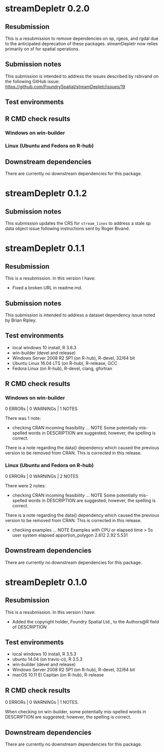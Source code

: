 # streamDepletr 0.2.0

## Resubmission
This is a resubmission to remove dependencies on sp, rgeos, and rgdal due to 
the anticipated deprecation of these packages. streamDepletr now relies primarily
on sf for spatial operations.

## Submission notes
This submission is intended to address the issues described by rsbivand on 
the following GitHub issue: https://github.com/FoundrySpatial/streamDepletr/issues/19

## Test environments


## R CMD check results
### Windows on win-builder


### Linux (Ubuntu and Fedora on R-hub)


## Downstream dependencies
There are currently no downstream dependencies for this package.

# streamDepletr 0.1.2

## Submission notes
This submission updates the CRS for `stream_lines` to address a stale sp data 
object issue following instructions sent by Roger Bivand.

# streamDepletr 0.1.1

## Resubmission
This is a resubmission. In this version I have:
* Fixed a broken URL in readme.md.

## Submission notes
This submission is intended to address a dataset dependency issue
 noted by Brian Ripley.

## Test environments
* local windows 10 install, R 3.6.3
* win-builder (devel and release)
* Windows Server 2008 R2 SP1 (on R-hub), R-devel, 32/64 bit
* Ubuntu Linux 16.04 LTS (on R-hub), R-release, GCC
* Fedora Linux (on R-hub), R-devel, clang, gfortran

## R CMD check results
### Windows on win-builder
0 ERRORs | 0 WARNINGs | 1 NOTES

There was 1 note:
* checking CRAN incoming feasibility ... NOTE
Some potentially mis-spelled words in DESCRIPTION are suggested;
 however, the spelling is correct.

There is a note regarding the data() dependency which caused the previous
version to be removed from CRAN. This is corrected in this release.

### Linux (Ubuntu and Fedora on R-hub)
0 ERRORs | 0 WARNINGs | 2 NOTES

There were 2 notes:
* checking CRAN incoming feasibility ... NOTE
Some potentially mis-spelled words in DESCRIPTION are suggested;
 however, the spelling is correct.

There is a note regarding the data() dependency which caused the previous
version to be removed from CRAN. This is corrected in this release.

* checking examples ... NOTE
Examples with CPU or elapsed time > 5s
                   user system elapsed
apportion_polygon 2.612   2.92   5.531

## Downstream dependencies
There are currently no downstream dependencies for this package.

# streamDepletr 0.1.0

## Resubmission
This is a resubmission. In this version I have:
* Added the copyright holder, Foundry Spatial Ltd., to the Authors@R field of DESCRIPTION

## Test environments
* local windows 10 install, R 3.5.3
* ubuntu 14.04 (on travis-ci), R 3.5.3
* win-builder (devel and release)
* Windows Server 2008 R2 SP1 (on R-hub), R-devel, 32/64 bit
* macOS 10.11 El Capitan (on R-hub), R-release

## R CMD check results
0 ERRORs | 0 WARNINGs | 1 NOTES.

When checking on win-builder, some potentially mis-spelled words in 
DESCRIPTION are suggested; however, the spelling is correct.

## Downstream dependencies
There are currently no downstream dependencies for this package.
